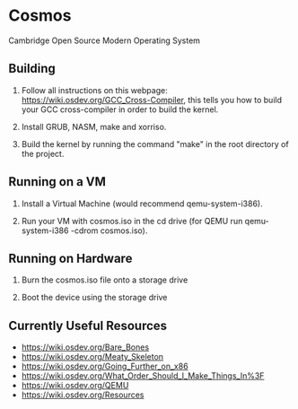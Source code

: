 # Cosmos

Cambridge Open Source Modern Operating System

## Building

1. Follow all instructions on this webpage: https://wiki.osdev.org/GCC_Cross-Compiler, this tells you how to build your GCC cross-compiler in order to build the kernel.

2. Install GRUB, NASM, make and xorriso.

3. Build the kernel by running the command "make" in the root directory of the project.

## Running on a VM

1. Install a Virtual Machine (would recommend qemu-system-i386).

2. Run your VM with cosmos.iso in the cd drive (for QEMU run qemu-system-i386 -cdrom cosmos.iso).

## Running on Hardware

1. Burn the cosmos.iso file onto a storage drive

2. Boot the device using the storage drive

## Currently Useful Resources

-   https://wiki.osdev.org/Bare_Bones
-   https://wiki.osdev.org/Meaty_Skeleton
-   https://wiki.osdev.org/Going_Further_on_x86
-   https://wiki.osdev.org/What_Order_Should_I_Make_Things_In%3F
-   https://wiki.osdev.org/QEMU
-   https://wiki.osdev.org/Resources
